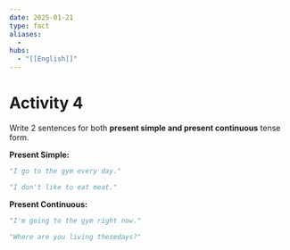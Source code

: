 ```yaml
---
date: 2025-01-21
type: fact
aliases:
  -
hubs:
  - "[[English]]"
---
```


# Activity 4

Write 2 sentences for both **present simple and present continuous** tense form.

**Present Simple:**
```py
"I go to the gym every day."

"I don't like to eat meat."

```

**Present Continuous:**

```py
"I'm going to the gym right now."

"Where are you living thesedays?"

```
